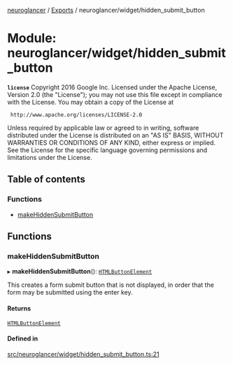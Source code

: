 [neuroglancer](../README.md) / [Exports](../modules.md) / neuroglancer/widget/hidden\_submit\_button

# Module: neuroglancer/widget/hidden\_submit\_button

**`license`**
Copyright 2016 Google Inc.
Licensed under the Apache License, Version 2.0 (the "License");
you may not use this file except in compliance with the License.
You may obtain a copy of the License at

     http://www.apache.org/licenses/LICENSE-2.0

Unless required by applicable law or agreed to in writing, software
distributed under the License is distributed on an "AS IS" BASIS,
WITHOUT WARRANTIES OR CONDITIONS OF ANY KIND, either express or implied.
See the License for the specific language governing permissions and
limitations under the License.

## Table of contents

### Functions

- [makeHiddenSubmitButton](neuroglancer_widget_hidden_submit_button.md#makehiddensubmitbutton)

## Functions

### makeHiddenSubmitButton

▸ **makeHiddenSubmitButton**(): [`HTMLButtonElement`](main_module._internal_.md#htmlbuttonelement)

This creates a form submit button that is not displayed, in order that the form may be submitted
using the enter key.

#### Returns

[`HTMLButtonElement`](main_module._internal_.md#htmlbuttonelement)

#### Defined in

[src/neuroglancer/widget/hidden_submit_button.ts:21](https://github.com/ActiveBrainAtlas2/neuroglancer/blob/034b457d/src/neuroglancer/widget/hidden_submit_button.ts#L21)
